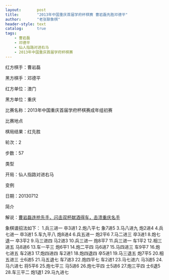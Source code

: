 ```yaml
---
layout:       post
title:        "2013年中国重庆首届学府杯棋赛 曹岩磊先胜邓德平"
author:       "老张聊象棋"
header-style: text
catalog:      true
tags:
    - 曹岩磊
    - 邓德平
    - 仙人指路对进右马
    - 2013年中国重庆首届学府杯棋赛
---
```

红方棋手：曹岩磊

黑方棋手：邓德平

红方单位：澳门

黑方单位：重庆

比赛名称：2013年中国重庆首届学府杯棋赛成年组初赛

比赛地点

棋局结果：红先胜

轮次：2

步数：57

类型

开局：仙人指路对进右马

变例

日期：20130712

简介

解说：[曹岩磊连抢先手，闪击双杯献酒得车，击溃重庆名手](https://youtu.be/TDlCPcwBpHQ)

象棋谱招法如下：
1.兵三进一 卒3进1
2.炮八平七 象7进5
3.马八进九 炮2进4
4.兵七进一 卒3进1
5.车九平八 炮8进4
6.兵五进一 炮2平6
7.马二进三 卒3进1
8.炮七退一 卒3平2
9.马三进四 马2进3
10.兵三进一 炮8平7
11.兵三进一 车1平2
12.相三进五 马8进6
13.车一平三 炮6平1
14.炮二平四 马6进7
15.马四进三 车9平7
16.炮七进五 车2进3
17.炮四进四 车2进1
18.炮四退四 卒5进1
19.马三退五 炮7平5
20.相五进三 士6进5
21.马五退七 车7进3
22.炮四平七 车2进1
23.马七进六 马3进5
24.马六进七 将5平6
25.炮七平三 马5进6
26.炮七平四 士5进6
27.炮三平四 士6退5
28.车三平二 炮1退1
29.马九进七
```
